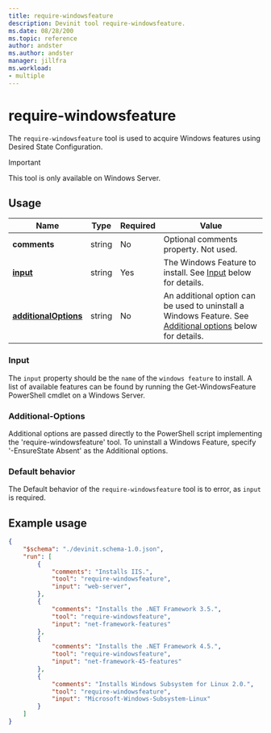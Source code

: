 ```yaml
---
title: require-windowsfeature
description: Devinit tool require-windowsfeature.
ms.date: 08/28/200
ms.topic: reference
author: andster
ms.author: andster
manager: jillfra
ms.workload:
- multiple
---
```

# require-windowsfeature

The `require-windowsfeature` tool is used to acquire Windows features using Desired State Configuration.

>[!IMPORTANT]
>This tool is only available on Windows Server.

## Usage

| Name                                             | Type   | Required | Value                                                                                                                            |
|--------------------------------------------------|--------|----------|----------------------------------------------------------------------------------------------------------------------------------|
| **comments**                                     | string | No       | Optional comments property. Not used.                                                                                            |
| [**input**](#input)                              | string | Yes      | The Windows Feature to install. See [Input](#input) below for details.                                                           |
| [**additionalOptions**](#additional-options)     | string | No       | An additional option can be used to uninstall a Windows Feature. See [Additional options](#additional-options) below for details.|

### Input

The `input` property should be the `name` of the `windows feature` to install. A list of available features can be found by running the Get-WindowsFeature PowerShell cmdlet on a Windows Server.

### Additional-Options

Additional options are passed directly to the PowerShell script implementing the 'require-windowsfeature' tool.
To uninstall a Windows Feature, specify '-EnsureState Absent' as the Additional options.

### Default behavior

The Default behavior of the `require-windowsfeature` tool is to error, as `input` is required.

## Example usage

```json
{
    "$schema": "./devinit.schema-1.0.json",
    "run": [
        {
            "comments": "Installs IIS.",
            "tool": "require-windowsfeature",
            "input": "web-server",
        },
        {
            "comments": "Installs the .NET Framework 3.5.",
            "tool": "require-windowsfeature",
            "input": "net-framework-features"
        },
        {
            "comments": "Installs the .NET Framework 4.5.",
            "tool": "require-windowsfeature",
            "input": "net-framework-45-features"
        },
        {
            "comments": "Installs Windows Subsystem for Linux 2.0.",
            "tool": "require-windowsfeature",
            "input": "Microsoft-Windows-Subsystem-Linux"
        }
    ]
}
```
